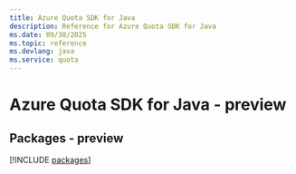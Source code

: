 ```yaml
---
title: Azure Quota SDK for Java
description: Reference for Azure Quota SDK for Java
ms.date: 09/30/2025
ms.topic: reference
ms.devlang: java
ms.service: quota
---
```

# Azure Quota SDK for Java - preview
## Packages - preview
[!INCLUDE [packages](quota-index.md)]